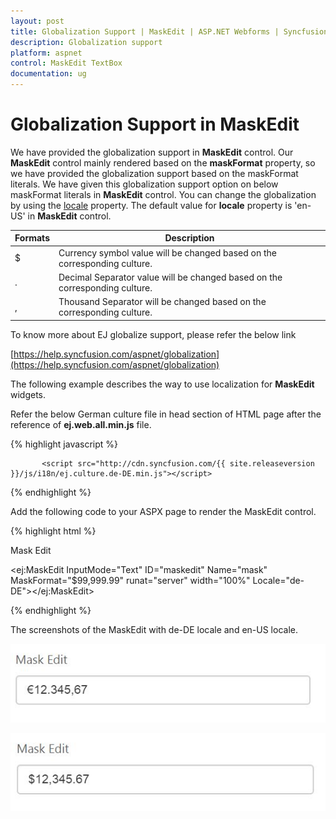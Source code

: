 ```yaml
---
layout: post
title: Globalization Support | MaskEdit | ASP.NET Webforms | Syncfusion
description: Globalization support
platform: aspnet
control: MaskEdit TextBox
documentation: ug
---
```


# Globalization Support in MaskEdit

We have provided the globalization support in **MaskEdit** control. Our **MaskEdit** control mainly rendered based on the **maskFormat** property, so we have provided the globalization support based on the maskFormat literals. We have given this globalization support option on below maskFormat literals in **MaskEdit** control. You can change the globalization by using the [locale](https://help.syncfusion.com/api/js/ejmaskedit#members:locale) property. The default value for **locale** property is 'en-US' in **MaskEdit** control.

<table class="props">
<thead>
<tr>
<th>Formats</th>
<th class="last">Description</th>
</tr>
</thead>
<tbody>
<tr>
<td class="formats">
$</td>
<td class="description">Currency symbol value will be changed based on the corresponding culture.</td>
</tr>
<tr>
<td class="formats">
.</td>
<td class="description">Decimal Separator value will be changed based on the corresponding culture.</td>
</tr>
<tr>
<td class="formats">
,</td>
<td class="description">Thousand Separator will be changed based on the corresponding culture.</td>
</tr>
</tbody>
</table>

To know more about EJ globalize support, please refer the below link

[https://help.syncfusion.com/aspnet/globalization](https://help.syncfusion.com/aspnet/globalization)

The following example describes the way to use localization for **MaskEdit** widgets.

Refer the below German culture file in head section of HTML page after the reference of **ej.web.all.min.js** file.

 {% highlight javascript %}
   
           <script src="http://cdn.syncfusion.com/{{ site.releaseversion }}/js/i18n/ej.culture.de-DE.min.js"></script>
                
 {% endhighlight %}

Add the following code to your ASPX page to render the MaskEdit control.

{% highlight html %}

<label for="mask">Mask Edit</label>

<ej:MaskEdit InputMode="Text" ID="maskedit" Name="mask" MaskFormat="$99,999.99" runat="server" width="100%" Locale="de-DE"></ej:MaskEdit>

{% endhighlight %}

The screenshots of the MaskEdit with de-DE locale and en-US locale.

![](Globalization-Support_images/Globalization-Support_img1.jpg)



![](Globalization-Support_images/Globalization-Support_img2.jpg)



